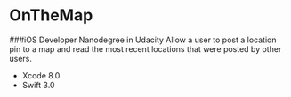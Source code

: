OnTheMap
==

###iOS Developer Nanodegree in Udacity
Allow a user to post a location pin to a map and read the most recent locations that were posted by other users.

* Xcode 8.0
* Swift 3.0
